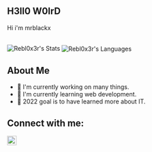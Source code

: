 ## H3ll0 W0lrD
  
  Hi i'm mrblackx<br /><br />

  <img src="https://github-readme-stats.vercel.app/api?username=rebl0x3r&&show_icons=true&count_private=true&hide_border=true&hide_title=true&theme=dracula" alt="Rebl0x3r's Stats">
  <img align="center" src="https://github-readme-stats.vercel.app/api/top-langs/?username=rebl0x3r&theme=blue-green" alt="Rebl0x3r's Languages"><br />

## About Me
  - 🔭 I'm currently working on many things. 
  - 🌱 I'm currently learning web development.
  - 🥅 2022 goal is to have learned more about IT.
  
 ## Connect with me:
  <p>
   <a href="https://t.me/mrblackx"><img align="left" alt="telegram.org" width="22px" src="https://images.vexels.com/media/users/3/137414/isolated/preview/3f7486417ddd88060a1818d44b6f3728-telegram-icon-logo-by-vexels.png" /></a>
  </p>

<br />
